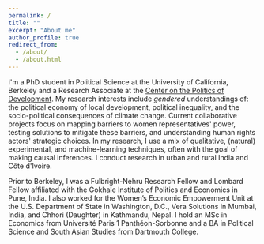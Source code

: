 ```yaml
---
permalink: /
title: ""
excerpt: "About me"
author_profile: true
redirect_from: 
  - /about/
  - /about.html
---
```


I'm a PhD student in Political Science at the University of California, Berkeley and a Research Associate at the [Center on the Politics of Development](https://cpd.berkeley.edu/). My research interests include _gendered_ understandings of: the political economy of local development, political inequality, and the socio-political consequences of climate change. Current collaborative projects focus on mapping barriers to women representatives' power, testing solutions to mitigate these barriers, and understanding human rights actors' strategic choices. In my research, I use a mix of qualitative, (natural) experimental, and machine-learning techniques, often with the goal of making causal inferences. I conduct research in urban and rural India and Côte d'Ivoire.

Prior to Berkeley, I was a Fulbright-Nehru Research Fellow and Lombard Fellow affiliated with the Gokhale Institute of Politics and Economics in Pune, India. I also worked for the Women’s Economic Empowerment Unit at the U.S. Department of State in Washington, D.C., Vera Solutions in Mumbai, India, and Chhori (Daughter) in Kathmandu, Nepal. I hold an MSc in Economics from Université Paris 1 Panthéon-Sorbonne and a BA in Political Science and South Asian Studies from Dartmouth College.
